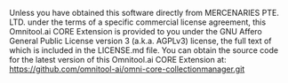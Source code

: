 Unless you have obtained this software directly from MERCENARIES PTE. LTD. under the terms of a specific commercial license agreement,
this Omnitool.ai CORE Extension is provided to you under the GNU Affero General Public License version 3 (a.k.a. AGPLv3) license,
the full text of which is included in the LICENSE.md file.
You can obtain the source code for the latest version of this Omnitool.ai CORE Extension at:
https://github.com/omnitool-ai/omni-core-collectionmanager.git
